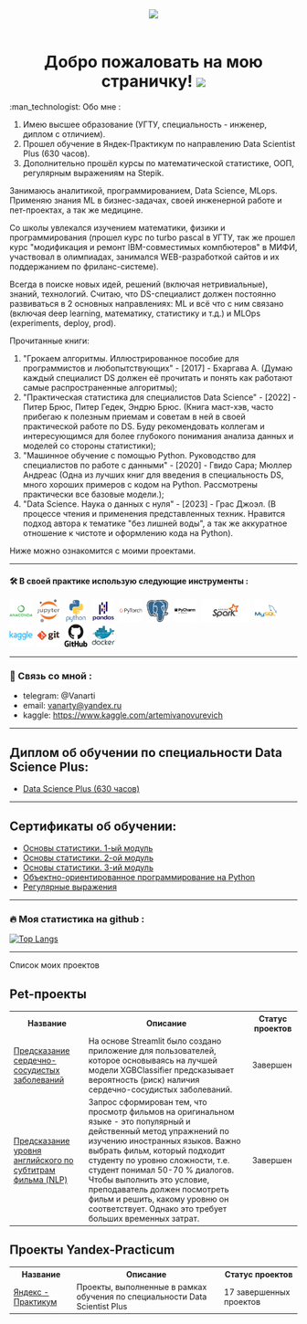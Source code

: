<div id="header" align="center">
  <img src="https://media.giphy.com/media/v1.Y2lkPTc5MGI3NjExNjYwNzg0ZTk1MWExYTZhMTI1NTliNjE1NjIxMDA1MmRkMmM1NmI2NiZjdD1z/WQZJtwrjpevFw1BtZA/giphy.gif" width="100"/>
</div>
<div id="header" align="center">
<img src="https://komarev.com/ghpvc/?username=Vanarty&style=flat-square&color=blue" alt=""/>
</div>
<h1 align="center">
  Добро пожаловать на мою страничку!
  <img src="https://media.giphy.com/media/hvRJCLFzcasrR4ia7z/giphy.gif" width="30px"/>
</h1>
:man_technologist: Обо мне : 

1) Имею высшее образование (УГТУ, специальность - инженер, диплом с отличием). 
2) Прошел обучение в Яндек-Практикум по направлению Data Scientist Plus (630 часов). 
3) Дополнительно прошёл курсы по математической статистике, ООП, регулярным выражениям на Stepik. 

Занимаюсь аналитикой, программированием, Data Science, MLops. Применяю знания ML в бизнес-задачах, своей инженерной работе и пет-проектах, а так же медицине. 

Со школы увлекался изучением математики, физики и программирования (прошел курс по turbo pascal в УГТУ, так же прошел курс "модификация и ремонт IBM-совместимых компбютеров" в МИФИ, участвовал в олимпиадах, занимался WEB-разработкой сайтов и их поддержанием по фриланс-системе).

 Всегда в поиске новых идей, решений (включая нетривиальные), знаний, технологий. Считаю, что DS-специалист должен постоянно развиваться в 2 основных направлениях: ML и всё что с ним связано (включая deep learning, математику, статистику и т.д.) и MLOps (experiments, deploy, prod). 

Прочитанные книги: 
1. "Грокаем алгоритмы. Иллюстрированное пособие для программистов и любопытствующих" - [2017] - Бхаргава А. (Думаю каждый специалист DS должен её прочитать и понять как работают самые распространенные алгоритмы);
2. "Практическая статистика для специалистов Data Science" - [2022] - Питер Брюс, Питер Гедек, Эндрю Брюс. (Книга маст-хэв, часто прибегаю к полезным приемам и советам в ней в своей практической работе по DS. Буду рекомендовать коллегам и интересующимся для более глубокого понимания анализа данных и моделей со стороны статистики);
3. "Машинное обучение с помощью Python. Руководство для специалистов по работе с данными" - [2020] - Гвидо Сара; Мюллер Андреас (Одна из лучших книг для введения в специальность DS, много хороших примеров с кодом на Python. Рассмотрены практически все базовые модели.);
4. "Data Science. Наука о данных с нуля" - [2023] - Грас Джоэл. (В процессе чтения и применения представленных техник. Нравится подход автора к тематике "без лишней воды", а так же аккуратное отношение к чистоте и оформлению кода на Python).

Ниже можно ознакомится с моими проектами.

---

#### :hammer_and_wrench: В своей практике использую следующие инструменты :
<div>
  <img src="https://github.com/devicons/devicon/blob/master/icons/anaconda/anaconda-original-wordmark.svg" title="Anaconda" alt="Anaconda" width="40" height="40"/>&nbsp;
  <img src="https://github.com/devicons/devicon/blob/master/icons/jupyter/jupyter-original-wordmark.svg" title="Jupyter" alt="Jupyter" width="40" height="40"/>&nbsp;
    <img src="https://github.com/devicons/devicon/blob/master/icons/python/python-original-wordmark.svg" title="Python" alt="Python" width="40" height="40"/>&nbsp;
  <img src="https://github.com/devicons/devicon/blob/master/icons/pandas/pandas-original-wordmark.svg" title="Pandas" alt="Pandas" width="40" height="40"/>&nbsp;
  <img src="https://github.com/devicons/devicon/blob/master/icons/pytorch/pytorch-original-wordmark.svg" title="Pytorch" alt="Pytorch" height="40"/>&nbsp;
  <img src="https://github.com/devicons/devicon/blob/master/icons/postgresql/postgresql-original.svg" title="Postgresql" alt="Postgresql" width="40" height="40"/>&nbsp;
  <img src="https://github.com/devicons/devicon/blob/master/icons/pycharm/pycharm-original-wordmark.svg"  title="Pycharm" alt="Pycharm" height="40"/>&nbsp;
  <img src="https://github.com/Vanarty/Vanarty/blob/main/Spark_logo.png" title="PySpark" alt="PySpark" height="40"/>&nbsp;
  <img src="https://github.com/devicons/devicon/blob/master/icons/mysql/mysql-original-wordmark.svg" title="MySQL"  alt="MySQL" width="40" height="40"/>&nbsp;
  <img src="https://github.com/devicons/devicon/blob/master/icons/kaggle/kaggle-original-wordmark.svg" title="Kaggle" alt="Kaggle" width="40" height="40"/>&nbsp;
  <img src="https://github.com/devicons/devicon/blob/master/icons/git/git-original-wordmark.svg" title="Git" **alt="Git" width="40" height="40"/>&nbsp;
  <img src="https://github.com/devicons/devicon/blob/master/icons/github/github-original-wordmark.svg" title="Github" **alt="Github" width="40" height="40"/>&nbsp;
  <img src="https://github.com/devicons/devicon/blob/master/icons/docker/docker-original-wordmark.svg" title="Docker" alt="Docker" width="40" height="40"/>
</div>

---

### 📩 Связь со мной :
- telegram: @Vanarti
- email: vanarty@yandex.ru
- kaggle: https://www.kaggle.com/artemivanovurevich

---
## Диплом об обучении по специальности Data Science Plus:
- [Data Science Plus (630 часов)](https://github.com/Vanarty/Vanarty/blob/main/Иванов%20Артём%20Юрьевич_20232DSP00108.pdf)
  
---
## Сертификаты об обучении:
- [Основы статистики. 1-ый модуль](https://github.com/Vanarty/Vanarty/blob/main/IvanovAU_Certificate_Karpov_Stats_1.pdf)
- [Основы статистики. 2-ой модуль](https://github.com/Vanarty/Vanarty/blob/main/IvanovAU_Certificate_Karpov_Stats_2.pdf)
- [Основы статистики. 3-ий модуль](https://github.com/Vanarty/Vanarty/blob/main/IvanovAU_Certificate_Karpov_Stats_3.pdf)
- [Объектно-ориентированное программирование на Python](https://github.com/Vanarty/Vanarty/blob/main/Сертификат%20ООП%20Python.png)
- [Регулярные выражения](https://github.com/Vanarty/Vanarty/blob/main/Сертификат%20-%20Регулярные%20выражения.png)
---

### :fire: Моя статистика на github :
[![Top Langs](https://github-readme-stats.vercel.app/api/top-langs/?username=Vanarty&layout=compact&theme=vision-friendly-white)](https://github.com/anuraghazra/github-readme-stats)

---

<summary>Список моих проектов</summary>

## Pet-проекты

<table>
<tr>
  <th>Название</th>
  <th>Описание</th>
  <th>Статус проектов</th>
</tr>

<tr>
  <td><a href = "https://github.com/Vanarty/Heart-diseases-prediction-kaggle-">Предсказание сердечно-сосудистых заболеваний</a></td>
  <td>На основе Streamlit было создано приложение для пользователей, которое основываясь на лучшей модели XGBClassifier предсказывает вероятность (риск) наличия сердечно-сосудистых заболеваний.</td>
  <td>Завершен</td>
</tr>

<tr>
  <td><a href = "https://github.com/Vanarty/English_films_level_NLP">Предсказание уровня английского по субтитрам фильма (NLP)</a></td>
  <td>Запрос сформирован тем, что просмотр фильмов на оригинальном языке - это популярный и действенный метод упражнений по изучению иностранных языков. Важно выбрать фильм, который подходит студенту по уровню сложности, т.е. студент понимал 50-70 % диалогов. Чтобы выполнить это условие, преподаватель должен посмотреть фильм и решить, какому уровню он соответствует. Однако это требует больших временных затрат.</td>
  <td>Завершен</td>
</tr>

</table>

## Проекты Yandex-Practicum

<table>
<tr>
  <th>Название</th>
  <th>Описание</th>
  <th>Статус проектов</th>
</tr> 
  
<tr>
  <td><a href = "https://github.com/Vanarty/Yandex-Projects">Яндекс - Практикум</a></td>
  <td>Проекты, выполненные в рамках обучения по специальности Data Scientist Plus</td>
  <td>17 завершенных проектов</td>
</tr>

</table>
